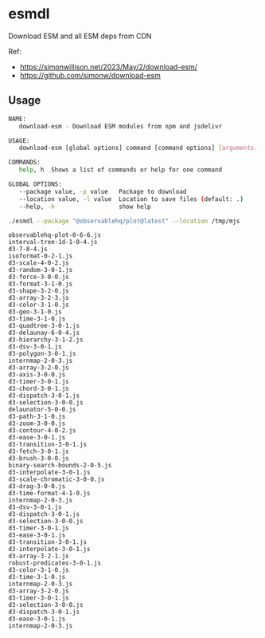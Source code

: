# esmdl

Download ESM and all ESM deps from CDN

Ref:

- https://simonwillison.net/2023/May/2/download-esm/
- https://github.com/simonw/download-esm

## Usage

``` bash
NAME:
   download-esm - Download ESM modules from npm and jsdelivr

USAGE:
   download-esm [global options] command [command options] [arguments...]

COMMANDS:
   help, h  Shows a list of commands or help for one command

GLOBAL OPTIONS:
   --package value, -p value   Package to download
   --location value, -l value  Location to save files (default: .)
   --help, -h                  show help
```

``` bash
./esmdl --package "@observablehq/plot@latest" --location /tmp/mjs
```

    observablehq-plot-0-6-6.js
    interval-tree-1d-1-0-4.js
    d3-7-8-4.js
    isoformat-0-2-1.js
    d3-scale-4-0-2.js
    d3-random-3-0-1.js
    d3-force-3-0-0.js
    d3-format-3-1-0.js
    d3-shape-3-2-0.js
    d3-array-3-2-3.js
    d3-color-3-1-0.js
    d3-geo-3-1-0.js
    d3-time-3-1-0.js
    d3-quadtree-3-0-1.js
    d3-delaunay-6-0-4.js
    d3-hierarchy-3-1-2.js
    d3-dsv-3-0-1.js
    d3-polygon-3-0-1.js
    internmap-2-0-3.js
    d3-array-3-2-0.js
    d3-axis-3-0-0.js
    d3-timer-3-0-1.js
    d3-chord-3-0-1.js
    d3-dispatch-3-0-1.js
    d3-selection-3-0-0.js
    delaunator-5-0-0.js
    d3-path-3-1-0.js
    d3-zoom-3-0-0.js
    d3-contour-4-0-2.js
    d3-ease-3-0-1.js
    d3-transition-3-0-1.js
    d3-fetch-3-0-1.js
    d3-brush-3-0-0.js
    binary-search-bounds-2-0-5.js
    d3-interpolate-3-0-1.js
    d3-scale-chromatic-3-0-0.js
    d3-drag-3-0-0.js
    d3-time-format-4-1-0.js
    internmap-2-0-3.js
    d3-dsv-3-0-1.js
    d3-dispatch-3-0-1.js
    d3-selection-3-0-0.js
    d3-timer-3-0-1.js
    d3-ease-3-0-1.js
    d3-transition-3-0-1.js
    d3-interpolate-3-0-1.js
    d3-array-3-2-1.js
    robust-predicates-3-0-1.js
    d3-color-3-1-0.js
    d3-time-3-1-0.js
    internmap-2-0-3.js
    d3-array-3-2-0.js
    d3-timer-3-0-1.js
    d3-selection-3-0-0.js
    d3-dispatch-3-0-1.js
    d3-ease-3-0-1.js
    internmap-2-0-3.js
